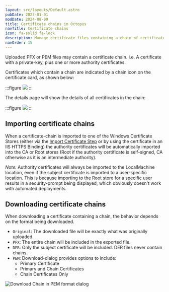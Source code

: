 ```yaml
---
layout: src/layouts/Default.astro
pubDate: 2023-01-01
modDate: 2024-08-09
title: Certificate chains in Octopus
navTitle: Certificate chains
icon: fa-solid fa-lock
description: Manage certificate files containing a chain of certificates
navOrder: 15
---
```


Uploaded PFX or PEM files may contain a certificate chain. i.e. A certificate with a private-key, plus one or more authority certificates.

Certificates which contain a chain are indicated by a chain icon on the certificate card, as shown below:

:::figure
![](/docs/img/deployments/certificates/images/certificate-chain-card.png)
:::

The details page will show the details of all certificates in the chain:

:::figure
![](/docs/img/deployments/certificates/images/certificate-chain-details.png)
:::

## Importing certificate chains

When a certificate-chain is imported to one of the Windows Certificate Stores (either via the [Import Certificate Step](/docs/deployments/certificates/import-certificate-step) or by using the certificate in an IIS HTTPS Binding) the authority certificates will be automatically imported into the CA or Root stores (Root if the authority certificate is self-signed, CA otherwise as it is an intermediate authority).   

_Note:_  Authority certificates will always be imported to the LocalMachine location, even if the subject certificate is imported to a user-specific location.
This is because importing to the Root store for a specific user results in a security-prompt being displayed, which obviously doesn't work with automated deployments.   

## Downloading certificate chains

When downloading a certificate containing a chain, the behavior depends on the format being downloaded.

- `Original`: The downloaded file will be exactly what was originally uploaded.
- `PFX`: The entire chain will be included in the exported file.
- `DER`: Only the subject certificate will be included.  DER files never contain chains.
- `PEM`: Download-dialog provides options to include:
   - Primary Certificate
   - Primary and Chain Certificates
   - Chain Certificates Only

![Download Chain in PEM format dialog](/docs/img/deployments/certificates/images/download-pem-chain.png)
